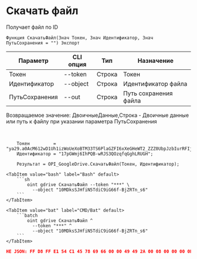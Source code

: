﻿---
sidebar_position: 6
---

# Скачать файл
 Получает файл по ID



`Функция СкачатьФайл(Знач Токен, Знач Идентификатор, Знач ПутьСохранения = "") Экспорт`

  | Параметр | CLI опция | Тип | Назначение |
  |-|-|-|-|
  | Токен | --token | Строка | Токен |
  | Идентификатор | --object | Строка | Идентификатор файла |
  | ПутьСохранения | --out | Строка | Путь сохранения файла |

  
  Возвращаемое значение:   ДвоичныеДанные,Строка - Двоичные данные или путь к файлу при указании параметра ПутьСохранения

<br/>




```bsl title="Пример кода"
    Токен         = "ya29.a0AcM612wD1Uh1izWoUeXoBTM33TS6PlaGZFI6xXeGHeWT2_ZZZ0UbpJzbIurRFIjYKBnh4ZJ0HEgC9HNppTpTV6hgI7ZOwZO6J5KZlEbzH...";
    Идентификатор = "17pGWmj6IhPQB-wRJS3QOzqfqGghLRUGH";

    Результат = OPI_GoogleDrive.СкачатьФайл(Токен, Идентификатор);
```
    

 <Tabs>
  
    <TabItem value="bash" label="Bash" default>
        ```sh
            oint gdrive СкачатьФайл --token "***" \
              --object "10MDksSJHfiN5TdiC9iG66f-BjZRTn_s6"
        ```
    </TabItem>
  
    <TabItem value="bat" label="CMD/Bat" default>
        ```batch
            oint gdrive СкачатьФайл ^
              --token "***" ^
              --object "10MDksSJHfiN5TdiC9iG66f-BjZRTn_s6"
        ```
    </TabItem>
</Tabs>


```json title="Результат"
НЕ JSON: FF D8 FF E1 54 C1 45 78 69 66 00 00 49 49 2A 00 08 00 00 00 0B 00 0E 01 02 00 20 00 00 00 92 00 00 00 0F 01 02 00 05 00 00 00 B2 00 00 00 10 01 02 00 07 00 00 00 B8 00 00 00 12 01 03 00 01 00…
```
